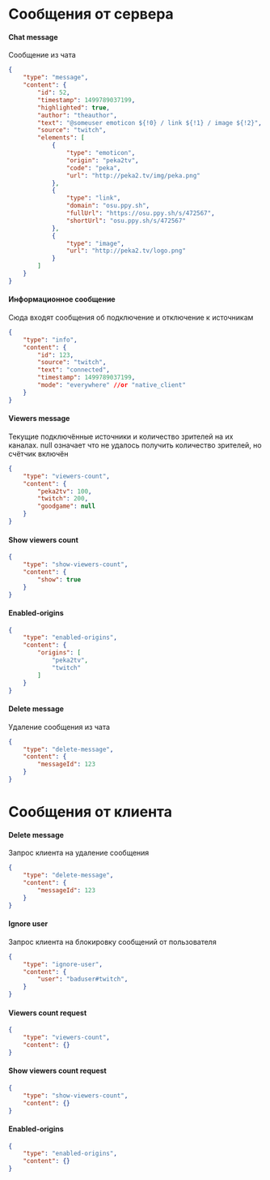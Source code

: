 # Сообщения от сервера

#### Chat message 
Сообщение из чата
```json
{
    "type": "message",
    "content": {
        "id": 52,
        "timestamp": 1499789037199,
        "highlighted": true,
        "author": "theauthor",
        "text": "@someuser emoticon ${!0} / link ${!1} / image ${!2}",
        "source": "twitch",
        "elements": [
            {
                "type": "emoticon",
                "origin": "peka2tv",
                "code": "peka",
                "url": "http://peka2.tv/img/peka.png"
            },
            {
                "type": "link",
                "domain": "osu.ppy.sh",
                "fullUrl": "https://osu.ppy.sh/s/472567",
                "shortUrl": "osu.ppy.sh/s/472567"
            },
            {
                "type": "image",
                "url": "http://peka2.tv/logo.png"
            }
        ]
    }
}
```

#### Информационное сообщение
Сюда входят сообщения об подключение и отключение к источникам
```json
{
    "type": "info",
    "content": {
        "id": 123,
        "source": "twitch",
        "text": "connected",
        "timestamp": 1499789037199,
        "mode": "everywhere" //or "native_client"
    }
}
```

#### Viewers message
Текущие подключённые источники и количество зрителей на их каналах. null означает что не удалось получить количество зрителей, но счётчик включён 
```json
{
    "type": "viewers-count",
    "content": {
        "peka2tv": 100,
        "twitch": 200,
        "goodgame": null
    }
}
```


#### Show viewers count
```json
{
    "type": "show-viewers-count",
    "content": {
        "show": true
    }
}
```

#### Enabled-origins
```json
{
    "type": "enabled-origins",
    "content": {
        "origins": [
            "peka2tv",
            "twitch"
        ]
    }
}
```

#### Delete message 
Удаление сообщения из чата
```json
{
    "type": "delete-message",
    "content": {
        "messageId": 123
    }
}
```




# Сообщения от клиента

#### Delete message
Запрос клиента на удаление сообщения
```json
{
    "type": "delete-message",
    "content": {
        "messageId": 123
    }
}
```


#### Ignore user
Запрос клиента на блокировку сообщений от пользователя
```json
{
    "type": "ignore-user",
    "content": {
        "user": "baduser#twitch",
    }
}
```

#### Viewers count request  
```json
{
    "type": "viewers-count",
    "content": {}
}
```

#### Show viewers count request 
```json
{
    "type": "show-viewers-count",
    "content": {}
}
```


#### Enabled-origins
```json
{
    "type": "enabled-origins",
    "content": {}
}
```

